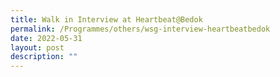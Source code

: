 ```yaml
---
title: Walk in Interview at Heartbeat@Bedok
permalink: /Programmes/others/wsg-interview-heartbeatbedok
date: 2022-05-31
layout: post
description: ""
---
```


